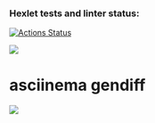 ### Hexlet tests and linter status:
[![Actions Status](https://github.com/Anxieye/python-project-50/workflows/hexlet-check/badge.svg)](https://github.com/Anxieye/python-project-50/actions)


<a href="https://codeclimate.com/github/Anxieye/python-project-50/maintainability"><img src="https://api.codeclimate.com/v1/badges/188b24689a96b9855249/maintainability" /></a>


# asciinema gendiff
<a href="https://asciinema.org/a/4fUmUNeWgcVqqprsV9H6P48O4" target="_blank"><img src="https://asciinema.org/a/4fUmUNeWgcVqqprsV9H6P48O4.svg" /></a>